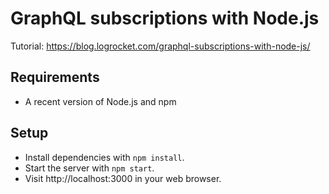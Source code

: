 # GraphQL subscriptions with Node.js

Tutorial: https://blog.logrocket.com/graphql-subscriptions-with-node-js/

## Requirements

- A recent version of Node.js and npm

## Setup

- Install dependencies with `npm install`.
- Start the server with `npm start`.
- Visit http://localhost:3000 in your web browser.
